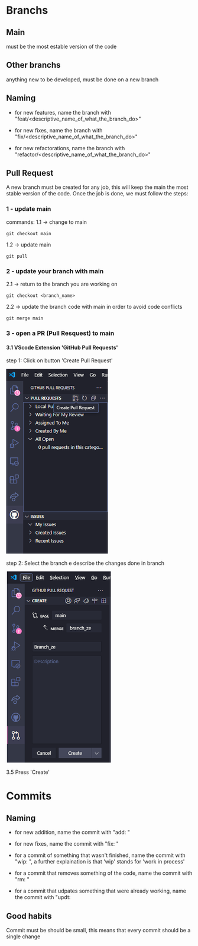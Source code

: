 # Branchs

## Main

must be the most estable version of the code

## Other branchs

anything new to be developed, must be done on a new branch

## Naming

- for new features, name the branch with "feat/<descriptive_name_of_what_the_branch_do>"

- for new fixes, name the branch with "fix/<descriptive_name_of_what_the_branch_do>"

- for new refactorations, name the branch with "refactor/<descriptive_name_of_what_the_branch_do>"

## Pull Request

A new branch must be created for any job, this will keep the main the most stable version of the code. Once the job is done, we must follow the steps:

### 1 - update main
commands: 
1.1 -> change to main
    
    git checkout main 

1.2 -> update main
    
    git pull

### 2 - update your branch with main

2.1 -> return to the branch you are working on
    
    git checkout <branch_name>

2.2 -> update the branch code with main in order to avoid code conflicts
    
    git merge main

### 3 - open a PR (Pull Resquest) to main
    
#### 3.1 VScode Extension 'GitHub Pull Requests'

step 1: Click on button 'Create Pull Request'


![alt text](assets/git_3_3.png)


step 2: Select the branch e describe the changes done in branch

![alt text](assets/git_3_4.png)

3.5 Press 'Create'



# Commits

## Naming

- for new addition, name the commit with "add: <description of comming changes>"

- for new fixes, name the commit with "fix: <description of comming changes>"

- for a commit of something that wasn't finished, name the commit with "wip: <description of comming changes>", a further explaination is that 'wip' stands for 'work in process'

- for a commit that removes something of the code, name the commit with "rm: <description of comming changes>"

- for a commit that udpates something that were already working, name the commit with "updt: <description of comming changes>

## Good habits

Commit must be should be small, this means that every commit should be a single change

